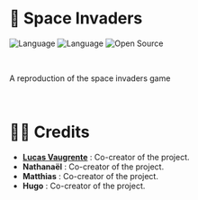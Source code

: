 # 👾 Space Invaders

![Language](https://img.shields.io/badge/Language-Python-ffdd63)
![Language](https://img.shields.io/badge/Language-Pygame-e56652)
![Open Source](https://badges.frapsoft.com/os/v2/open-source.svg?v=103)

<br/>

A reproduction of the space invaders game

<br/>

# 🙎‍♂️ Credits

* [**Lucas Vaugrente**](https://github.com/lucasvaugrente) : Co-creator of the project.
* **Nathanaël** : Co-creator of the project.
* **Matthias** : Co-creator of the project.
* **Hugo** : Co-creator of the project.
